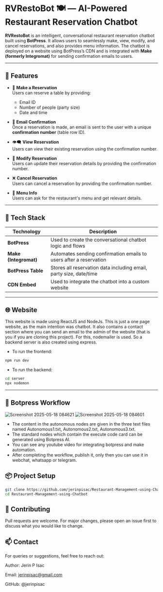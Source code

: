 # RVRestoBot 🍽️ — AI-Powered Restaurant Reservation Chatbot

**RVRestoBot** is an intelligent, conversational restaurant reservation chatbot built using **BotPress**. It allows users to seamlessly make, view, modify, and cancel reservations, and also provides menu information. The chatbot is deployed on a website using BotPress’s CDN and is integrated with **Make (formerly Integromat)** for sending confirmation emails to users.

---

## 🌟 Features

- 🔐 **Make a Reservation**  
  Users can reserve a table by providing:
  - Email ID  
  - Number of people (party size)  
  - Date and time  

- 📧 **Email Confirmation**  
  Once a reservation is made, an email is sent to the user with a unique **confirmation number** (table row ID).

- 👁️‍🗨️ **View Reservation**  
  Users can view their existing reservation using the confirmation number.

- 🔁 **Modify Reservation**  
  Users can update their reservation details by providing the confirmation number.

- ❌ **Cancel Reservation**  
  Users can cancel a reservation by providing the confirmation number.

- 📖 **Menu Info**  
  Users can ask for the restaurant's menu and get relevant details.

---

## 🧠 Tech Stack

| Technology     | Description |
|----------------|-------------|
| **BotPress**   | Used to create the conversational chatbot logic and flows |
| **Make (Integromat)** | Automates sending confirmation emails to users after a reservation |
| **BotPress Table** | Stores all reservation data including email, party size, date/time |
| **CDN Embed**  | Used to integrate the chatbot into a custom website |

---

## 🌐 Website

This website is made using ReactJS and NodeJs. This is just a one page website, as the main intention was chatbot. It also contains a contact section where you can send an email to the admin of the website (that is you if you are cloning this project). For this, nodemailer is used. So a backend server is also created using express.

- To run the frontend:

``` bash
npm run dev
```

- To run the backend:

``` bash
cd server
npx nodemon
```

---

## 🚀 Botpress Workflow

![Screenshot 2025-05-18 084621](https://github.com/user-attachments/assets/b9ec7a3b-5388-455f-b36c-b08b88ad791a)
![Screenshot 2025-05-18 084601](https://github.com/user-attachments/assets/bf42df6b-c3f2-40e1-9ec2-2959bfa1bba6)

- The content in the autonomous nodes are given in the three text files named Autonomous1.txt, Autonomous2.txt, Autonomous3.txt.
- The standard nodes which contain the execute code card can be generated using Botpress AI.
- You can see any youtube video for integrating botpress and make automation.
- After completing the workflow, publish it, only then you can use it in webchat, whatsapp or telegram.

## 📦 Project Setup

``` bash
git clone https://github.com/jerinpisac/Restaurant-Management-using-Chatbot
cd Restaurant-Management-using-Chatbot
```

## 🤝 Contributing
Pull requests are welcome. For major changes, please open an issue first to discuss what you would like to change.

## 📫 Contact
For queries or suggestions, feel free to reach out:

Author: Jerin P Isac

Email: jerinpisac@gmail.com

GitHub: @jerinpisac


